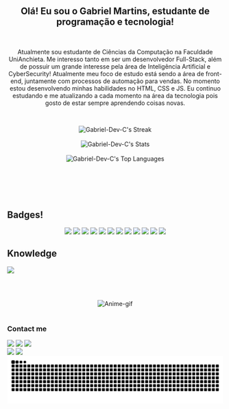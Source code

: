 <div align="center">
<h2>Olá! Eu sou o Gabriel Martins, estudante de programação e tecnologia!</h2>
</div>

<br>

<p align="center">Atualmente sou estudante de Ciências da Computação na Faculdade UniAnchieta. Me interesso tanto em ser um desenvolvedor Full-Stack, além de possuir um grande interesse pela área de Inteligência Artificial e CyberSecurity! Atualmente meu foco de estudo está sendo a área de front-end, juntamente com processos de automação para vendas. No momento estou desenvolvendo minhas habilidades no HTML, CSS e JS. Eu continuo estudando e me atualizando a cada momento na área da tecnologia pois gosto de estar sempre aprendendo coisas novas.</p>

<br>

<div align="center">

![Gabriel-Dev-C's Streak](https://github-readme-streak-stats.herokuapp.com/?user=Gabriel-Dev-C&theme=tokyonight&hide_border=true)<br><br>
![Gabriel-Dev-C's Stats](https://github-readme-stats.vercel.app/api?username=Gabriel-Dev-C&theme=tokyonight&show_icons=true&hide_border=true&count_private=true)<br><br>
![Gabriel-Dev-C's Top Languages](https://github-readme-stats.vercel.app/api/top-langs/?username=Gabriel-Dev-C&theme=tokyonight&show_icons=true&hide_border=true&layout=compact)
<br> <br>

<!-- <img alt="Top-Languages" height="200" width="470" src="https://github-readme-stats.vercel.app/api/top-langs/?username=Gabriel-Dev-C&size_weight=0.5&count_weight=0.5&theme=radical&bg_color=00000000"> -->
<!-- [![Top Langs](https://github-readme-stats.vercel.app/api/top-langs/?username=Gabriel-Dev-C&size_weight=0.5&count_weight=0.5&theme=radical&bg_color=00000000)](https://github.com/anuraghazra/github-readme-stats) -->

</div>

##

<br><br>

<h2>Badges!</h2>

<div align="center">
  <img src="https://img.shields.io/badge/Google%20Analytics-E37400?style=for-the-badge&logo=google%20analytics&logoColor=white">
  <img src="https://img.shields.io/badge/Sonarqube-5190cf?style=for-the-badge&logo=sonarqube&logoColor=white">
  <img src="https://img.shields.io/badge/ChatGPT-74aa9c?style=for-the-badge&logo=openai&logoColor=white">
  <img src="https://img.shields.io/badge/Claude-D97757?style=for-the-badge&logo=claude&logoColor=white">
  <img src="https://img.shields.io/badge/github%20copilot-000000?style=for-the-badge&logo=githubcopilot&logoColor=white">
  <img src="https://img.shields.io/badge/Google%20Gemini-8E75B2?style=for-the-badge&logo=googlegemini&logoColor=white">
  <img src="https://img.shields.io/badge/Blockchain.com-121D33?logo=blockchaindotcom&logoColor=fff&style=for-the-badge">
  <img src="https://img.shields.io/badge/Coinbase-0052FF?style=for-the-badge&logo=Coinbase&logoColor=white">
  <img src="https://img.shields.io/badge/Wordpress-21759B?style=for-the-badge&logo=wordpress&logoColor=white">
  <img src="https://img.shields.io/badge/Code%20Climate-000000?style=for-the-badge&logo=Code%20Climate&logoColor=white">
  <img src="https://img.shields.io/badge/Azure_DevOps-0078D7?style=for-the-badge&logo=azure-devops&logoColor=white">
  <img src="https://img.shields.io/badge/Binance-FCD535?style=for-the-badge&logo=binance&logoColor=000">
</div>

<h2>Knowledge</h2>

<div align="left" style="display:grid; gap:20px">
  <img src="https://skillicons.dev/icons?i=html,css,js,c,cs,arduino,azure,bootstrap,cassandra,cypress,discord,docker,dotnet,github,githubactions,gmail,htmx,ai,instagram,java,linkedin">
</div>

<br><br>

<div align="center">
<img alt="Anime-gif" width="350" src="https://i.pinimg.com/originals/be/53/fc/be53fc5350400539c44b3bc7c2552fe9.gif">
</div>

<br>

<h3>Contact me</h3>

<div style="display: inline_block">
  <a href="https://www.youtube.com/@BieeLL_" target="_blank"><img src="https://img.shields.io/badge/YouTube-FF0000?style=for-the-badge&logo=youtube&logoColor=white" target="_blank"></a>
  <a href="https://instagram.com/biel_chms" target="_blank"><img src="https://img.shields.io/badge/-Instagram-%23E4405F?style=for-the-badge&logo=instagram&logoColor=white" target="_blank"></a> 
  <a href = "mailto:gacmartins@gmail.com"><img src="https://img.shields.io/badge/-Gmail-%23333?style=for-the-badge&logo=gmail&logoColor=white" target="_blank"></a><br>
  <a href="www.linkedin.com/in/gabriel-chabaribery-martins-7aab6a2b1" target="_blank"><img src="https://img.shields.io/badge/-LinkedIn-%230077B5?style=for-the-badge&logo=linkedin&logoColor=white" target="_blank"></a>
  <a href="https://stackoverflow.com/users/26669877/gabriel-dev-c?tab=profile" target="_blank"><img src="https://img.shields.io/badge/StackOverflow-orange?style=for-the-badge&logo=stackoverflow&logoColor=white" target="_blank"></a>
</div>

<picture align="center">
  <source media="(prefers-color-scheme: dark)" srcset="https://raw.githubusercontent.com/Gabriel-Dev-C/Gabriel-Dev-C/output/github-contribution-grid-snake-dark.svg">
  <source media="(prefers-color-scheme: light)" srcset="https://raw.githubusercontent.com/Gabriel-Dev-C/Gabriel-Dev-C/output/github-contribution-grid-snake-dark.svg">
  <img align="center" alt="github contribution grid snake animation" src="https://raw.githubusercontent.com/Gabriel-Dev-C/Gabriel-Dev-C/output/github-contribution-grid-snake.svg">
</picture>
